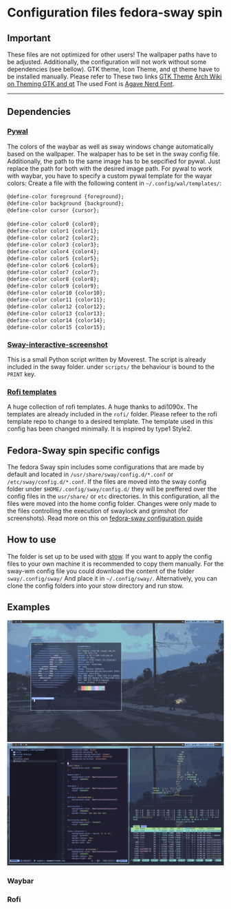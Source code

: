 # Configuration files fedora-sway spin

## **Important**
These files are not optimized for other users! The wallpaper paths have to be adjusted. Additionally, the configuration will not work without some dependencies (see bellow). GTK theme, Icon Theme, and qt theme have to be installed manually. Please refer to These two links [GTK Theme](https://github.com/swaywm/sway/wiki/GTK-3-settings-on-Wayland) [Arch Wiki on Theming GTK and qt](https://wiki.archlinux.org/title/Uniform_look_for_Qt_and_GTK_applications)  The used Font is [Agave Nerd Font](https://www.nerdfonts.com/font-downloads). 

----- 

## Dependencies 

### [Pywal](https://github.com/dylanaraps/pywal.git) 
The colors of the waybar as well as sway windows change automatically based on the wallpaper. The walpaper has to be set in the sway config file. Additionally, the path to the same image has to be sepcified for pywal. Just replace the path for both with the desired image path. 
For pywal to work with waybar, you have to specify a custom pywal template for the wayar colors: Create a file with the following content in `~/.config/wal/templates/`: 


```
@define-color foreground {foreground};
@define-color background {background};
@define-color cursor {cursor};

@define-color color0 {color0};
@define-color color1 {color1};
@define-color color2 {color2};
@define-color color3 {color3};
@define-color color4 {color4};
@define-color color5 {color5};
@define-color color6 {color6};
@define-color color7 {color7};
@define-color color8 {color8};
@define-color color9 {color9};
@define-color color10 {color10};
@define-color color11 {color11};
@define-color color12 {color12};
@define-color color13 {color13};
@define-color color14 {color14};
@define-color color15 {color15};
```

### [Sway-interactive-screenshot](https://github.com/moverest/sway-interactive-screenshot.git) 

This is a small Python script written by Moverest. The script is already included in the sway folder. under `scripts/` the behaviour is bound to the `PRINT` key.  

### [Rofi templates](https://github.com/adi1090x/rofi.git)

A huge collection of rofi templates. A huge thanks to adi1090x. The templates are already included in the `rofi/` folder. Please refeer to the rofi template repo to change to a desired template. The template used in this config has been changed minimally. It is inspired by type1 Style2.  

## Fedora-Sway spin specific configs

The fedora Sway spin includes some configurations that are made by default and located in `/usr/share/sway/config.d/*.conf` or `/etc/sway/config.d/*.conf`. If the files are moved into the sway config folder under `$HOME/.config/sway/config.d/` they will be preffered over the config files in the `usr/share/` or `etc` directories. In this configuration, all the files were moved into the home config folder. Changes were only made to the files controlling the execution of swaylock and grimshot (for screenshots). Read more on this on [fedora-sway configuration guide](https://docs.fedoraproject.org/en-US/fedora-sericea/configuration-guide/)

## How to use
The folder is set up to be used with [stow](https://github.com/aspiers/stow). If you want to apply the config files to your own machine it is recommended to copy them manually.
For the sway-wm config file you could download the content of the folder `sway/.config/sway/` And place it in `~/.config/sway/`. Alternatively, you can clone the config folders into your stow directory and run stow. 

## Examples
![desktop](screenhots/screenshot_2024-10-01T15:02:06.png)
![desktop](screenhots/screenshot_2024-10-01T15:51:08.png)
### Waybar


### Rofi 


